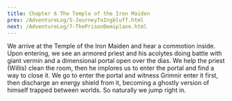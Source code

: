 ```yaml
---
title: Chapter 6 The Temple of the Iron Maiden
prev: /AdventureLog/5-JourneyToIngbluff.html
next: /AdventureLog/7-ThePrisonDemiplane.html
---
```

We arrive at the Temple of the Iron Maiden and hear a commotion inside.  Upon entering, we see an armored priest and his acolytes doing battle with giant vermin and a dimensional portal open over the dias.  We help the priest (Willis) clean the room, then he implores us to enter the portal and find a way to close it.  We go to enter the portal and witness Grimnir enter it first, then discharge an energy shield from it, becoming a ghostly version of himself trapped between worlds.  So naturally we jump right in.